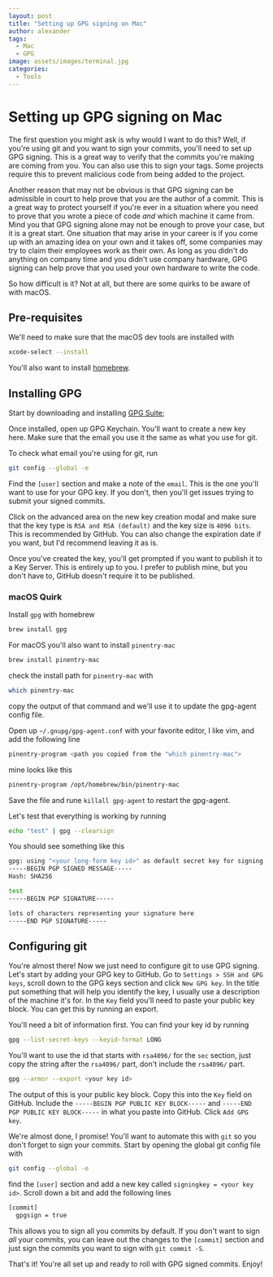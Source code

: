 ```yaml
---
layout: post
title: "Setting up GPG signing on Mac"
author: alexander
tags:
  - Mac
  - GPG
image: assets/images/terminal.jpg
categories:
  - Tools
---
```


# Setting up GPG signing on Mac

The first question you might ask is why would I want to do this? Well, if you're using git and you want to sign your commits, you'll need to set up GPG signing. This is a great way to verify that the commits you're making are coming from you. You can also use this to sign your tags. Some projects require this to prevent malicious code from being added to the project.

Another reason that may not be obvious is that GPG signing can be admissible in court to help prove that you are the author of a commit. This is a great way to protect yourself if you're ever in a situation where you need to prove that you wrote a piece of code _and_ which machine it came from. Mind you that GPG signing alone may not be enough to prove your case, but it is a great start. One situation that may arise in your career is if you come up with an amazing idea on your own and it takes off, some companies may try to claim their employees work as their own. As long as you didn't do anything on company time and you didn't use company hardware, GPG signing can help prove that you used your own hardware to write the code.

So how difficult is it? Not at all, but there are some quirks to be aware of with macOS.

## Pre-requisites

We'll need to make sure that the macOS dev tools are installed with

```bash
xcode-select --install
```

You'll also want to install [homebrew](https://brew.sh/).

## Installing GPG

Start by downloading and installing [GPG Suite](https://gpgtools.org/);

Once installed, open up GPG Keychain. You'll want to create a new key here. Make sure that the email you use it the same as what you use for git.

To check what email you're using for git, run

```bash
git config --global -e
```

Find the `[user]` section and make a note of the `email`. This is the one you'll want to use for your GPG key. If you don't, then you'll get issues trying to submit your signed commits.

Click on the advanced area on the new key creation modal and make sure that the key type is `RSA and RSA (default)` and the key size is `4096 bits`. This is recommended by GitHub. You can also change the expiration date if you want, but I'd recommend leaving it as is.

Once you've created the key, you'll get prompted if you want to publish it to a Key Server. This is entirely up to you. I prefer to publish mine, but you don't have to, GitHub doesn't require it to be published.

### macOS Quirk

Install `gpg` with homebrew

```bash
brew install gpg
```

For macOS you'll also want to install `pinentry-mac`

```bash
brew install pinentry-mac
```

check the install path for `pinentry-mac` with

```bash
which pinentry-mac
```

copy the output of that command and we'll use it to update the gpg-agent config file.

Open up `~/.gnupg/gpg-agent.conf` with your favorite editor, I like vim, and add the following line

```bash
pinentry-program <path you copied from the "which pinentry-mac">
```

mine looks like this

```bash
pinentry-program /opt/homebrew/bin/pinentry-mac
```

Save the file and rune `killall gpg-agent` to restart the gpg-agent.

Let's test that everything is working by running

```bash
echo "test" | gpg --clearsign
```

You should see something like this

```bash
gpg: using "<your long-form key id>" as default secret key for signing
-----BEGIN PGP SIGNED MESSAGE-----
Hash: SHA256

test
-----BEGIN PGP SIGNATURE-----

lots of characters representing your signature here
-----END PGP SIGNATURE-----
```

## Configuring git

You're almost there! Now we just need to configure git to use GPG signing. Let's start by adding your GPG key to GitHub. Go to `Settings > SSH and GPG keys`, scroll down to the GPG keys section and click `New GPG key`. In the title put something that will help you identify the key, I usually use a description of the machine it's for. In the `Key` field you'll need to paste your public key block. You can get this by running an export.

You'll need a bit of information first. You can find your key id by running

```bash
gpg --list-secret-keys --keyid-format LONG
```

You'll want to use the id that starts with `rsa4096/` for the `sec` section, just copy the string after the `rsa4096/` part, don't include the `rsa4096/` part.

```bash
gpg --armor --export <your key id>
```

The output of this is your public key block. Copy this into the `Key` field on GitHub. Include the `-----BEGIN PGP PUBLIC KEY BLOCK-----` and `-----END PGP PUBLIC KEY BLOCK-----` in what you paste into GitHub. Click `Add GPG key`.

We're almost done, I promise! You'll want to automate this with `git` so you don't forget to sign your commits. Start by opening the global git config file with

```bash
git config --global -e
```

find the `[user]` section and add a new key called `signingkey = <your key id>`. Scroll down a bit and add the following lines

```bash
[commit]
  gpgsign = true
```

This allows you to sign all you commits by default. If you don't want to sign _all_ your commits, you can leave out the changes to the `[commit]` section and just sign the commits you want to sign with `git commit -S`.

That's it! You're all set up and ready to roll with GPG signed commits. Enjoy!
